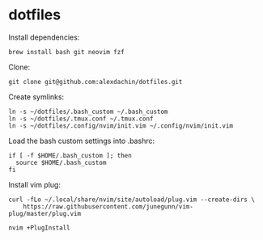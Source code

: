 # dotfiles

Install dependencies:
```
brew install bash git neovim fzf
```

Clone:

```
git clone git@github.com:alexdachin/dotfiles.git
```

Create symlinks:

```
ln -s ~/dotfiles/.bash_custom ~/.bash_custom
ln -s ~/dotfiles/.tmux.conf ~/.tmux.conf
ln -s ~/dotfiles/.config/nvim/init.vim ~/.config/nvim/init.vim
```

Load the bash custom settings into .bashrc:

```
if [ -f $HOME/.bash_custom ]; then
  source $HOME/.bash_custom
fi
```

Install vim plug:

```
curl -fLo ~/.local/share/nvim/site/autoload/plug.vim --create-dirs \
    https://raw.githubusercontent.com/junegunn/vim-plug/master/plug.vim
```

```
nvim +PlugInstall
```
